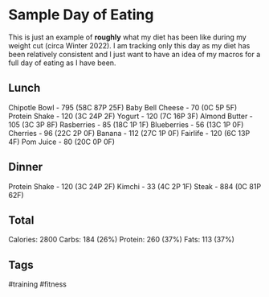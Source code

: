 # Sample Day of Eating
This is just an example of **roughly** what my diet has been like during my
weight cut (circa Winter 2022). I am tracking only this day as my diet has 
been relatively consistent and I just want to have an idea of my macros for a
full day of eating as I have been.

## Lunch
Chipotle Bowl - 795 (58C 87P 25F)
Baby Bell Cheese - 70 (0C 5P 5F)
Protein Shake - 120 (3C 24P 2F) 
Yogurt - 120 (7C 16P 3F) 
Almond Butter - 105 (3C 3P 8F) 
Rasberries - 85 (18C 1P 1F)
Blueberries - 56 (13C 1P 0F) 
Cherries -  96 (22C 2P 0F)
Banana - 112 (27C 1P 0F)
Fairlife - 120 (6C 13P 4F)
Pom Juice - 80 (20C 0P 0F) 

## Dinner
Protein Shake - 120 (3C 24P 2F) 
Kimchi - 33 (4C 2P 1F) 
Steak - 884 (0C 81P 62F) 

## Total
Calories: 2800 
Carbs: 184 (26%)
Protein: 260 (37%)
Fats: 113 (37%)

## Tags
#training #fitness
